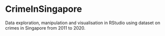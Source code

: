 # CrimeInSingapore

Data exploration, manipulation and visualisation in RStudio using dataset on crimes in Singapore from 2011 to 2020. 
